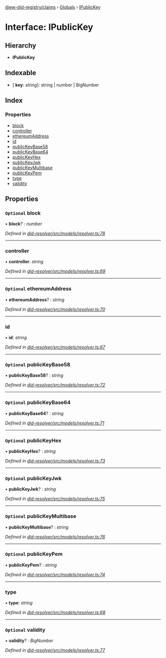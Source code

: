 [@ew-did-registry/claims](../README.md) › [Globals](../globals.md) › [IPublicKey](ipublickey.md)

# Interface: IPublicKey

## Hierarchy

* **IPublicKey**

## Indexable

* \[ **key**: *string*\]: string | number | BigNumber

## Index

### Properties

* [block](ipublickey.md#optional-block)
* [controller](ipublickey.md#controller)
* [ethereumAddress](ipublickey.md#optional-ethereumaddress)
* [id](ipublickey.md#id)
* [publicKeyBase58](ipublickey.md#optional-publickeybase58)
* [publicKeyBase64](ipublickey.md#optional-publickeybase64)
* [publicKeyHex](ipublickey.md#optional-publickeyhex)
* [publicKeyJwk](ipublickey.md#optional-publickeyjwk)
* [publicKeyMultibase](ipublickey.md#optional-publickeymultibase)
* [publicKeyPem](ipublickey.md#optional-publickeypem)
* [type](ipublickey.md#type)
* [validity](ipublickey.md#optional-validity)

## Properties

### `Optional` block

• **block**? : *number*

*Defined in [did-resolver/src/models/resolver.ts:78](https://github.com/energywebfoundation/ew-did-registry/blob/9796cd6/packages/did-resolver/src/models/resolver.ts#L78)*

___

###  controller

• **controller**: *string*

*Defined in [did-resolver/src/models/resolver.ts:69](https://github.com/energywebfoundation/ew-did-registry/blob/9796cd6/packages/did-resolver/src/models/resolver.ts#L69)*

___

### `Optional` ethereumAddress

• **ethereumAddress**? : *string*

*Defined in [did-resolver/src/models/resolver.ts:70](https://github.com/energywebfoundation/ew-did-registry/blob/9796cd6/packages/did-resolver/src/models/resolver.ts#L70)*

___

###  id

• **id**: *string*

*Defined in [did-resolver/src/models/resolver.ts:67](https://github.com/energywebfoundation/ew-did-registry/blob/9796cd6/packages/did-resolver/src/models/resolver.ts#L67)*

___

### `Optional` publicKeyBase58

• **publicKeyBase58**? : *string*

*Defined in [did-resolver/src/models/resolver.ts:72](https://github.com/energywebfoundation/ew-did-registry/blob/9796cd6/packages/did-resolver/src/models/resolver.ts#L72)*

___

### `Optional` publicKeyBase64

• **publicKeyBase64**? : *string*

*Defined in [did-resolver/src/models/resolver.ts:71](https://github.com/energywebfoundation/ew-did-registry/blob/9796cd6/packages/did-resolver/src/models/resolver.ts#L71)*

___

### `Optional` publicKeyHex

• **publicKeyHex**? : *string*

*Defined in [did-resolver/src/models/resolver.ts:73](https://github.com/energywebfoundation/ew-did-registry/blob/9796cd6/packages/did-resolver/src/models/resolver.ts#L73)*

___

### `Optional` publicKeyJwk

• **publicKeyJwk**? : *string*

*Defined in [did-resolver/src/models/resolver.ts:75](https://github.com/energywebfoundation/ew-did-registry/blob/9796cd6/packages/did-resolver/src/models/resolver.ts#L75)*

___

### `Optional` publicKeyMultibase

• **publicKeyMultibase**? : *string*

*Defined in [did-resolver/src/models/resolver.ts:76](https://github.com/energywebfoundation/ew-did-registry/blob/9796cd6/packages/did-resolver/src/models/resolver.ts#L76)*

___

### `Optional` publicKeyPem

• **publicKeyPem**? : *string*

*Defined in [did-resolver/src/models/resolver.ts:74](https://github.com/energywebfoundation/ew-did-registry/blob/9796cd6/packages/did-resolver/src/models/resolver.ts#L74)*

___

###  type

• **type**: *string*

*Defined in [did-resolver/src/models/resolver.ts:68](https://github.com/energywebfoundation/ew-did-registry/blob/9796cd6/packages/did-resolver/src/models/resolver.ts#L68)*

___

### `Optional` validity

• **validity**? : *BigNumber*

*Defined in [did-resolver/src/models/resolver.ts:77](https://github.com/energywebfoundation/ew-did-registry/blob/9796cd6/packages/did-resolver/src/models/resolver.ts#L77)*

